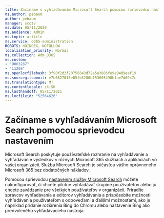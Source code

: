 ```yaml
---
title: Začíname s vyhľadávaním Microsoft Search pomocou sprievodcu nastavením
ms.author: pebaum
author: pebaum
manager: scotv
ms.date: 05/11/2020
ms.audience: Admin
ms.topic: article
ms.service: o365-administration
ROBOTS: NOINDEX, NOFOLLOW
localization_priority: Normal
ms.collection: Adm_O365
ms.custom:
- "9003287"
- "11208"
ms.openlocfilehash: 3f90f2d2f20756643d72a5a3086fe9e94d9eaf19
ms.sourcegitcommit: e7b6827015e05fb3280b153605498bfae7d09c7c
ms.translationtype: MT
ms.contentlocale: sk-SK
ms.lasthandoff: 05/11/2021
ms.locfileid: "52564626"
---
```

# <a name="get-started-with-microsoft-search-using-the-set-up-guide"></a>Začíname s vyhľadávaním Microsoft Search pomocou sprievodcu nastavením

Microsoft Search poskytuje používateľské rozhranie na vyhľadávanie a vyhľadávanie výsledkov v rôznych Microsoft 365 službách a aplikáciách vo vašej organizácii. Služba Microsoft Search je súčasťou vášho oprávneného Microsoft 365 bez dodatočných nákladov. 

Pomocou sprievodcu [nastavením služby Microsoft Search](https://go.microsoft.com/fwlink/?linkid=2156919) môžete nakonfigurovať, či chcete pilotne vyhľadávať skupine používateľov alebo ju chcete zavádzanie pre všetkých používateľov v organizácii. Priradíte správcov vyhľadávania a editorov vyhľadávania a prispôsobíte možnosti vyhľadávania používateľom s odpoveďami a ďalšími možnosťami, ako je napríklad pridanie rozšírenia Bing do Chromu alebo nastavenie Bing ako predvoleného vyhľadávacieho nástroja.